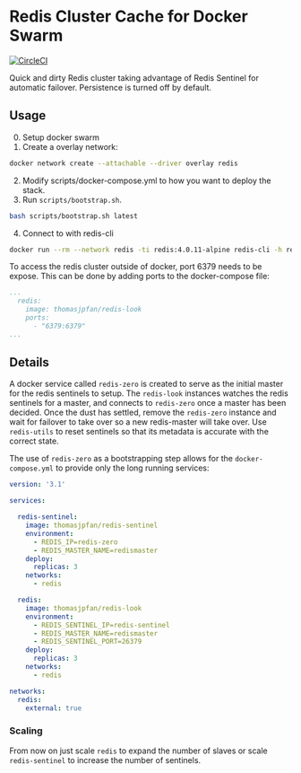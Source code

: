 # Redis Cluster Cache for Docker Swarm

[![CircleCI](https://circleci.com/gh/thomasjpfan/redis-cluster-docker-swarm/tree/master.svg?style=svg)](https://circleci.com/gh/thomasjpfan/redis-cluster-docker-swarm/tree/master)

Quick and dirty Redis cluster taking advantage of Redis Sentinel for automatic failover. Persistence is turned off by default.

## Usage

0. Setup docker swarm
1. Create a overlay network:

```bash
docker network create --attachable --driver overlay redis
```

2. Modify scripts/docker-compose.yml to how you want to deploy the stack.
3. Run `scripts/bootstrap.sh`.

```bash
bash scripts/bootstrap.sh latest
```

4. Connect to with redis-cli

```bash
docker run --rm --network redis -ti redis:4.0.11-alpine redis-cli -h redis
```

To access the redis cluster outside of docker, port 6379 needs to be expose. This can be done by adding ports to the docker-compose file:

```yaml
...
  redis:
    image: thomasjpfan/redis-look
    ports:
      - "6379:6379"
...
```

## Details

A docker service called `redis-zero` is created to serve as the initial master for the redis sentinels to setup. The `redis-look` instances watches the redis sentinels for a master, and connects to `redis-zero` once a master has been decided. Once the dust has settled, remove the `redis-zero` instance and wait for failover to take over so a new redis-master will take over. Use `redis-utils` to reset sentinels so that its metadata is accurate with the correct state.

The use of `redis-zero` as a bootstrapping step allows for the `docker-compose.yml` to provide only the long running services:

```yaml
version: '3.1'

services:

  redis-sentinel:
    image: thomasjpfan/redis-sentinel
    environment:
      - REDIS_IP=redis-zero
      - REDIS_MASTER_NAME=redismaster
    deploy:
      replicas: 3
    networks:
      - redis

  redis:
    image: thomasjpfan/redis-look
    environment:
      - REDIS_SENTINEL_IP=redis-sentinel
      - REDIS_MASTER_NAME=redismaster
      - REDIS_SENTINEL_PORT=26379
    deploy:
      replicas: 3
    networks:
      - redis

networks:
  redis:
    external: true

```

### Scaling

From now on just scale `redis` to expand the number of slaves or scale `redis-sentinel` to increase the number of sentinels.
